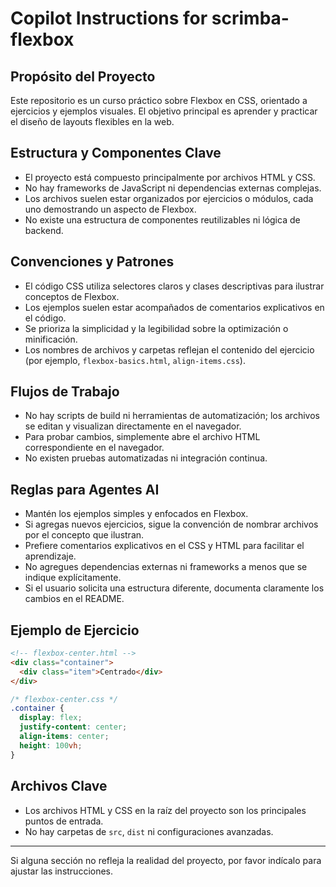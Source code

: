 # Copilot Instructions for scrimba-flexbox

## Propósito del Proyecto
Este repositorio es un curso práctico sobre Flexbox en CSS, orientado a ejercicios y ejemplos visuales. El objetivo principal es aprender y practicar el diseño de layouts flexibles en la web.

## Estructura y Componentes Clave
- El proyecto está compuesto principalmente por archivos HTML y CSS.
- No hay frameworks de JavaScript ni dependencias externas complejas.
- Los archivos suelen estar organizados por ejercicios o módulos, cada uno demostrando un aspecto de Flexbox.
- No existe una estructura de componentes reutilizables ni lógica de backend.

## Convenciones y Patrones
- El código CSS utiliza selectores claros y clases descriptivas para ilustrar conceptos de Flexbox.
- Los ejemplos suelen estar acompañados de comentarios explicativos en el código.
- Se prioriza la simplicidad y la legibilidad sobre la optimización o minificación.
- Los nombres de archivos y carpetas reflejan el contenido del ejercicio (por ejemplo, `flexbox-basics.html`, `align-items.css`).

## Flujos de Trabajo
- No hay scripts de build ni herramientas de automatización; los archivos se editan y visualizan directamente en el navegador.
- Para probar cambios, simplemente abre el archivo HTML correspondiente en el navegador.
- No existen pruebas automatizadas ni integración continua.

## Reglas para Agentes AI
- Mantén los ejemplos simples y enfocados en Flexbox.
- Si agregas nuevos ejercicios, sigue la convención de nombrar archivos por el concepto que ilustran.
- Prefiere comentarios explicativos en el CSS y HTML para facilitar el aprendizaje.
- No agregues dependencias externas ni frameworks a menos que se indique explícitamente.
- Si el usuario solicita una estructura diferente, documenta claramente los cambios en el README.

## Ejemplo de Ejercicio
```html
<!-- flexbox-center.html -->
<div class="container">
  <div class="item">Centrado</div>
</div>
```
```css
/* flexbox-center.css */
.container {
  display: flex;
  justify-content: center;
  align-items: center;
  height: 100vh;
}
```

## Archivos Clave
- Los archivos HTML y CSS en la raíz del proyecto son los principales puntos de entrada.
- No hay carpetas de `src`, `dist` ni configuraciones avanzadas.

---

Si alguna sección no refleja la realidad del proyecto, por favor indícalo para ajustar las instrucciones.
